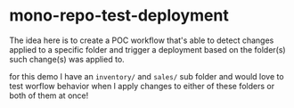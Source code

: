 # mono-repo-test-deployment

The idea here is to create a POC workflow that's able to detect changes applied to a specific folder and trigger a deployment based on the folder(s) such change(s) was applied to.

for this demo I have an `inventory/` and `sales/` sub folder and would love to test worflow behavior when I apply changes to either of these folders or both of them at once!
